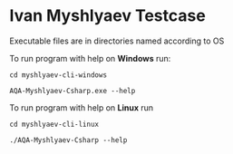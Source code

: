 # Ivan Myshlyaev Testcase

Executable files are in directories named according to OS

To run program with help on **Windows** run:

`cd myshlyaev-cli-windows`

`AQA-Myshlyaev-Csharp.exe --help`

To run program with help on **Linux** run 

`cd myshlyaev-cli-linux`

`./AQA-Myshlyaev-Csharp --help`
